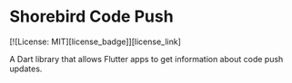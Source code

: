 # Shorebird Code Push

[![License: MIT][license_badge]][license_link]

A Dart library that allows Flutter apps to get information about code push updates.
